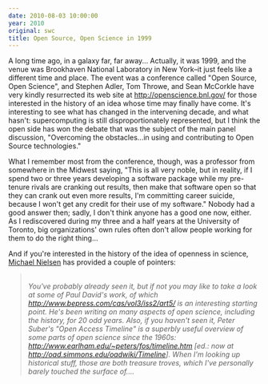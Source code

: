 ```yaml
---
date: 2010-08-03 10:00:00
year: 2010
original: swc
title: Open Source, Open Science in 1999
---
```

<p>A long time ago, in a galaxy far, far away... Actually, it was 1999, and the venue was Brookhaven National Laboratory in New York–it just feels like a different time and place. The event was a conference called "Open Source, Open Science", and Stephen Adler, Tom Throwe, and Sean McCorkle have very kindly resurrected its web site at <a href="http://openscience.bnl.gov/">http://openscience.bnl.gov/</a> for those interested in the history of an idea whose time may finally have come. It's interesting to see what has changed in the intervening decade, and what hasn't: supercomputing is still disproportionately represented, but I think the open side has won the debate that was the subject of the main panel discussion, "Overcoming the obstacles...in using and contributing to Open Source technologies."</p>
<p>What I remember most from the conference, though, was a professor from somewhere in the Midwest saying, "This is all very noble, but in reality, if I spend two or three years developing a software package while my pre-tenure rivals are cranking out results, then make that software open so that they can crank out even more results, I'm committing career suicide, because I won't get any credit for their use of my software." Nobody had a good answer then; sadly, I don't think anyone has a good one now, either. As I rediscovered during my three and a half years at the University of Toronto, big organizations' own rules often don't allow people working for them to do the right thing...</p>
<p>And if you're interested in the history of the idea of openness in science, <a href="http://michaelnielsen.org/">Michael Nielsen</a> has provided a couple of pointers:</p>
<blockquote><p><em><br />
You've probably already seen it, but if not you may like to take a look at some of Paul David's work, of which <a href="http://www.bepress.com/cas/vol3/iss2/art5/">http://www.bepress.com/cas/vol3/iss2/art5/</a> is an interesting starting point. He's been writing on many aspects of open science, including the history, for 20 odd years. Also, if you haven't seen it, Peter Suber's "Open Access Timeline" is a superbly useful overview of some parts of open science since the 1960s: <a href="http://www.earlham.edu/~peters/fos/timeline.htm">http://www.earlham.edu/~peters/fos/timeline.htm</a> [ed.: now at <a href="http://oad.simmons.edu/oadwiki/Timeline">http://oad.simmons.edu/oadwiki/Timeline</a>]. When I'm looking up historical stuff, those are both treasure troves, which I've personally barely touched the surface of....</em></p></blockquote>
